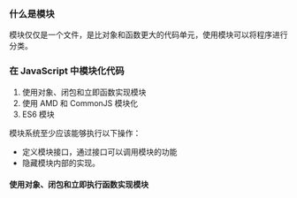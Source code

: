 ### 什么是模块

模块仅仅是一个文件，是比对象和函数更大的代码单元，使用模块可以将程序进行分类。

### 在 JavaScript 中模块化代码

1. 使用对象、闭包和立即函数实现模块
2. 使用 AMD 和 CommonJS 模块化
3. ES6 模块

模块系统至少应该能够执行以下操作：

- 定义模块接口，通过接口可以调用模块的功能
- 隐藏模块内部的实现。

#### 使用对象、闭包和立即执行函数实现模块

